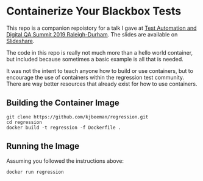 # Containerize Your Blackbox Tests

This repo is a companion repoistory for a talk I gave at [Test Automation and Digital QA Summit 2019 Raleigh-Durham](https://www.testingmind.com/event/test-automation-and-digital-qa-summit-raleigh-durham-2019/). The slides are available on [Slideshare]().

The code in this repo is really not much more than a hello world container, but included because sometimes a basic example is all that is needed. 

It was not the intent to teach anyone how to build or use containers, but to encourage the use of containers within the regression test community. There are way better resources that already exist for how to use containers. 

## Building the Container Image

```
git clone https://github.com/kjbeeman/regression.git
cd regression
docker build -t regression -f Dockerfile .
```

## Running the Image

Assuming you followed the instructions above:

```
docker run regression
```
